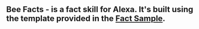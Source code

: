 ## Bee Facts - is a fact skill for Alexa. It's built using the template provided in the [Fact Sample](https://github.com/alexa/skill-sample-nodejs-fact).
